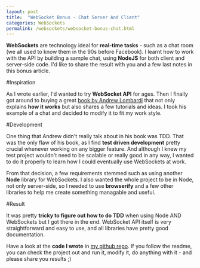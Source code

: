 ```yaml
---
layout: post
title:  "WebSocket Bonus - Chat Server And Client"
categories: WebSockets
permalink: /websockets/websocket-bonus-chat.html
---
```

**WebSockets** are technology ideal for **real-time tasks** - such as a chat room (we all used to know them in the 90s before Facebook). I learnt how to work with the API by building a sample chat, using **NodeJS** for both client and server-side code. I'd like to share the result with you and a few last notes in this bonus article.

#Inspiration

As I wrote earlier, I'd wanted to try **WebSocket API** for ages. Then I finally got around to buying a great [book by Andrew Lombardi][book] that not only explains **how it works** but also shares a few tutorials and ideas. I took his example of a chat and decided to modify it to fit my work style.

#Development

One thing that Andrew didn't really talk about in his book was TDD. That was the only flaw of his book, as I find **test driven development** pretty crucial whenever working on any bigger feature. And although I knew my test project wouldn't need to be scalable or really good in any way, I wanted to do it properly to learn how I could eventually use WebSockets at work.

From that decision, a few requirements stemmed such as using another **Node** library for WebSockets. I also wanted the whole project to be in Node, not only server-side, so I needed to use **browserify** and a few other libraries to help me create something managable and useful.

#Result

It was pretty **tricky to figure out how to do TDD** when using Node AND WebSockets but I got there in the end. WebSocket API itself is very straightforward and easy to use, and all libraries have pretty good documentation.

Have a look at the **code I wrote** in [my github repo][repo]. If you follow the readme, you can check the project out and run it, modify it, do anything with it - and please share you results ;)

[book]: http://shop.oreilly.com/product/0636920030485.do
[repo]: https://github.com/lithin/web-sockets